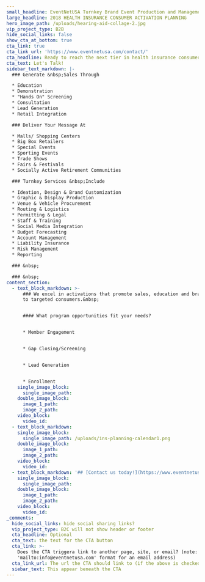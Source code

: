 ```yaml
---
small_headline: EventNetUSA Turnkey Brand Event Production and Management
large_headline: 2018 HEALTH INSURANCE CONSUMER ACTIVATION PLANNING
hero_image_path: /uploads/hearing-aid-collage-2.jpg
vip_project_type: B2B
hide_social_links: false
show_cta_at_bottom: true
cta_link: true
cta_link_url: 'https://www.eventnetusa.com/contact/'
cta_headline: Ready to reach the next tier in health insurance consumer marketing?
cta_text: Let's Talk!
sidebar_text_markdown: |-
  ### Generate &nbsp;Sales Through

  * Education
  * Demonstration
  * "Hands On" Screening
  * Consultation
  * Lead Generation
  * Retail Integration

  ### Deliver Your Message At

  * Malls/ Shopping Centers
  * Big Box Retailers
  * Special Events
  * Sporting Events
  * Trade Shows
  * Fairs & Festivals
  * Socially Active Retirement Communities

  ### Turnkey Services &nbsp;Include

  * Ideation, Design & Brand Customization
  * Graphic & Display Production
  * Venue & Vehicle Procurement
  * Routing & Logistics
  * Permitting & Legal
  * Staff & Training
  * Social Media Integration
  * Budget Forecasting
  * Account Management
  * Liability Insurance
  * Risk Management
  * Reporting

  ### &nbsp;

  ### &nbsp;
content_section:
  - text_block_markdown: >-
      ### We excel in activations that promote sales, education and brand reach
      to targeted consumers.&nbsp;


      #### What program opportunities fit your needs?


      * Member Engagement


      * Gap Closing/Screening


      * Lead Generation


      * Enrollment
    single_image_block:
      single_image_path:
    double_image_block:
      image_1_path:
      image_2_path:
    video_block:
      video_id:
  - text_block_markdown:
    single_image_block:
      single_image_path: /uploads/ins-planning-calendar1.png
    double_image_block:
      image_1_path:
      image_2_path:
    video_block:
      video_id:
  - text_block_markdown: '## [Contact us today!](https://www.eventnetusa.com/contact/)'
    single_image_block:
      single_image_path:
    double_image_block:
      image_1_path:
      image_2_path:
    video_block:
      video_id:
_comments:
  hide_social_links: hide social sharing links?
  vip_project_type: B2C will not show header or footer
  cta_headline: Optional
  cta_text: the text for the CTA button
  cta_link: >-
    Does the CTA triggera link to another page, site, or email? (note: use
    'mailto:info@eventnetusa.com' format for an email address)
  cta_link_url: The url the CTA should link to (if the above is checked)
  siebar_text: This appear beneath the CTA
---
```

